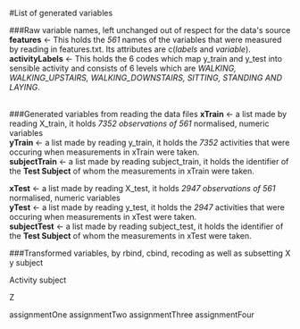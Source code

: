 #List of generated variables<br>

###Raw variable names, left unchanged out of respect for the data's source
**features** <- This holds the *561* names of the variables that were measured by reading in features.txt. Its attributes are c(*labels* and *variable*).<br>
**activityLabels** <- This holds the 6 codes which map y_train and y_test into sensible activity and consists of 6 levels which are *WALKING, WALKING_UPSTAIRS, WALKING_DOWNSTAIRS, SITTING, STANDING AND LAYING*.<br><br>

###Generated variables from reading the data files
**xTrain** <- a list made by reading X_train, it holds *7352 observations of 561* normalised, numeric variables<br>
**yTrain** <- a list made by reading y_train, it holds the *7352* activities that were occuring when measurements in xTrain were taken.<br>
**subjectTrain** <- a list made by reading subject_train, it holds the identifier of the **Test Subject** of whom the measurements in xTrain were taken.<br>

**xTest** <- a list made by reading X_test, it holds *2947 observations of 561* normalised, numeric variables<br>
**yTest** <- a list made by reading y_test, it holds the *2947* activities that were occuring when measurements in xTest were taken.<br>
**subjectTest** <- a list made by reading subject_test, it holds the identifier of the **Test Subject** of whom the measurements in xTest were taken.<br>

###Transformed variables, by rbind, cbind, recoding as well as subsetting
X
y
subject

Activity
subject

Z

assignmentOne
assignmentTwo
assignmentThree
assignmentFour
